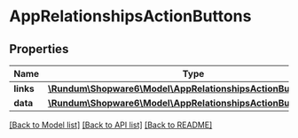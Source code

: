 # AppRelationshipsActionButtons

## Properties
Name | Type | Description | Notes
------------ | ------------- | ------------- | -------------
**links** | [**\Rundum\Shopware6\Model\AppRelationshipsActionButtonsLinks**](AppRelationshipsActionButtonsLinks.md) |  | [optional] 
**data** | [**\Rundum\Shopware6\Model\AppRelationshipsActionButtonsData[]**](AppRelationshipsActionButtonsData.md) |  | [optional] 

[[Back to Model list]](../../README.md#documentation-for-models) [[Back to API list]](../../README.md#documentation-for-api-endpoints) [[Back to README]](../../README.md)

